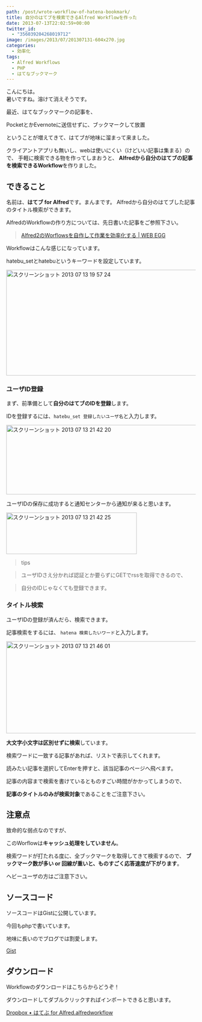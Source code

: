 ```yaml
---
path: /post/wrote-workflow-of-hatena-bookmark/
title: 自分のはてブを検索できるAlfred Workflowを作った
date: 2013-07-13T22:02:59+00:00
twitter_id:
  - "356039204268019712"
image: /images/2013/07/201307131-604x270.jpg
categories:
  - 効率化
tags:
  - Alfred Workflows
  - PHP
  - はてなブックマーク
---
```

こんにちは。  
暑いですね。溶けて消えそうです。

最近、はてなブックマークの記事を、
  
PocketとかEvernoteに送信せずに、ブックマークして放置
  
ということが増えてきて、はてブが地味に溜まって来ました。

クライアントアプリも無いし、webは使いにくい（けどいい記事は集まる）ので、 手軽に検索できる物を作ってしまおうと、 **Alfredから自分のはてブの記事を検索できるWorkflow**を作りました。

<!--more-->

できること
----------------------------------------

名前は、**はてブ for Alfred**です。まんまです。 Alfredから自分のはてブした記事のタイトル検索ができます。

AlfredのWorkflowの作り方については、先日書いた記事をご参照下さい。

> [Alfred2のWorflowsを自作して作業を効率化する \| WEB EGG](/post/improve-your-work-with-alfred/)

Workflowはこんな感じになっています。
  
hatebu_setとhatebuというキーワードを設定しています。

<img src="/images/2013/07/dea9ecf6dfc71804e344c8c5c25187b3.png" alt="スクリーンショット 2013 07 13 19 57 24" title="スクリーンショット 2013-07-13 19.57.24.png" border="0" width="600" height="280" />

### ユーザID登録

まず、前準備として**自分のはてブのIDを登録**します。
  
IDを登録するには、`hatebu_set 登録したいユーザ名`と入力します。

<img src="/images/2013/07/064af0b3aec3668fe2e74fdc395dc2b4.png" alt="スクリーンショット 2013 07 13 21 42 20" title="スクリーンショット 2013-07-13 21.42.20.png" border="0" width="600" height="184" />

ユーザIDの保存に成功すると通知センターから通知が来ると思います。

<img src="/images/2013/07/48d803ab954a226d7fd052ef1ee6a89d.png" alt="スクリーンショット 2013 07 13 21 42 25" title="スクリーンショット 2013-07-13 21.42.25.png" border="0" width="347" height="110" />

> tips
  
> ユーザIDさえ分かれば認証とか要らずにGETでrssを取得できるので、
  
> 自分のIDじゃなくても登録できます。

### タイトル検索

ユーザIDの登録が済んだら、検索できます。

記事検索をするには、 `hatena 検索したいワード`と入力します。

<img src="/images/2013/07/99b725f88bc6114fa54b393b4175d15c.png" alt="スクリーンショット 2013 07 13 21 46 01" title="スクリーンショット 2013-07-13 21.46.01.png" border="0" width="600" height="244" />

**大文字小文字は区別せずに検索**しています。

検索ワードに一致する記事があれば、リストで表示してくれます。
  
読みたい記事を選択してEnterを押すと、該当記事のページへ飛べます。

記事の内容まで検索を書けているとものすごい時間がかかってしまうので、
  
**記事のタイトルのみが検索対象**であることをご注意下さい。

注意点
----------------------------------------

致命的な弱点なのですが、
  
このWorflowは**キャッシュ処理をしていません**。

検索ワードが打たれる度に、全ブックマークを取得してきて検索するので、 **ブックマーク数が多い or 回線が重いと、ものすごく応答速度が下がります**。

ヘビーユーザの方はご注意下さい。

ソースコード
----------------------------------------

ソースコードはGistに公開しています。
  
今回もphpで書いています。

地味に長いのでブログでは割愛します。

[Gist](https://gist.github.com/Leko/5990658)

ダウンロード
----------------------------------------

Workflowのダウンロードはこちらからどうぞ！
  
ダウンロードしてダブルクリックすればインポートできると思います。

[Dropbox &bull; はてぶ for Alfred.alfredworkflow](https://www.dropbox.com/s/0fmikugbmpndyvy/hatebu_for_alfred.alfredworkflow?dl=0)

<div style="font-size:0px;height:0px;line-height:0px;margin:0;padding:0;clear:both">
</div>